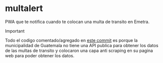 # multalert

PWA que te notifica cuando te colocan una multa de transito en Emetra.

> [!IMPORTANT]  
> Todo el codigo comentado/agregado en [este commit](https://github.com/jucegt/multalert/commit/02cd60d8ff9fb1d4967fac07450c0b5d665b2220) es porque la municipalidad de Guatemala no tiene una API publica para obtener los datos de las multas de transito y colocaron una capa anti scraping en su pagina web para poder obtener los datos.
